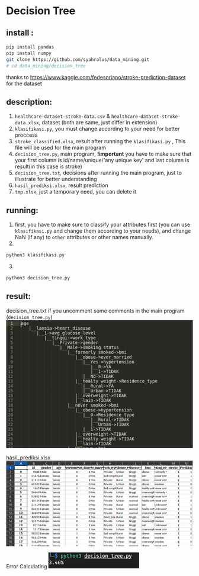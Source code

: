 # Decision Tree

## install :

```bash
pip install pandas
pip install numpy
git clone https://github.com/syahrolus/data_mining.git
# cd data_mining/decision_tree
```

thanks to https://www.kaggle.com/fedesoriano/stroke-prediction-dataset for the dataset

## description:

1. `healthcare-dataset-stroke-data.csv` & `healthcare-dataset-stroke-data.xlsx`, dataset (both are same, just differ in extension)
2. `klasifikasi.py`, you must change according to your need for better proccess
3. `stroke_classified.xlsx`, result after running the `klasifikasi.py` , This file will be used for the main program
4. `decision_tree.py`, main program, __!important__ you have to make sure that your first column is id/name/unique/'any unique key' and last column is result(in this case is stroke)
5. `decision_tree.txt`, decisions after running the main program, just to illustrate for better understanding
6. `hasil_prediksi.xlsx`, result prediction
7. `tmp.xlsx`, just a temporary need, you can delete it

## running:

1. first, you have to make sure to classify your attributes first (you can use `klasifikasi.py` and change them according to your needs), and change NaN (if any) to `other` attributes or other names manually.
2. 
```bash
python3 klasifikasi.py
``` 
3. 
```bash 
python3 decision_tree.py
```

## result:

decision_tree.txt if you uncomment some comments in the main program (`decision_tree.py`)
![Decision Tree](image/decision_tree.png)

hasil_prediksi.xlsx
![Prediction Result](image/hasil_rediksi.png)

Error Calculating
![Error Result](image/error_calc.png)